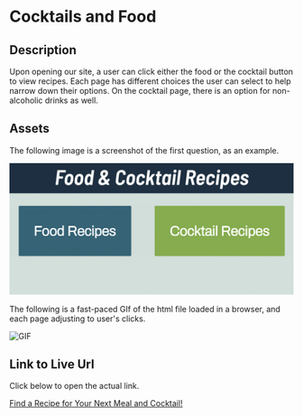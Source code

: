 # Cocktails and Food

## Description

Upon opening our site, a user can click either the food or the cocktail button to view recipes. Each page has different choices the user can select to help narrow down their options. On the cocktail page, there is an option for non-alcoholic drinks as well.

## Assets

The following image is a screenshot of the first question, as an example.

![Screenshot of the Website upon Load](./Images/Cocktails-and-Food-Homepage.png)

The following is a fast-paced GIf of the html file loaded in a browser, and each page adjusting to user's clicks.

![GIF](./Images/Search-Food-and-Cocktail-Recipes.gif "GIF")

## Link to Live Url

Click below to open the actual link.

[Find a Recipe for Your Next Meal and Cocktail!](https://havoxprime.github.io/cocktailAndFood/)
